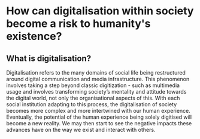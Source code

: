 # **How can digitalisation within society become a risk to humanity's existence?** 



## __**What is digitalisation?**__

Digitalisation refers to the many domains of social life being restructured around digital communication and media infrastructure. This phenomenon involves taking a step beyond classic digitization - such as multimedia usage and involves transforming society’s mentality and attitude towards the digital world, not only the organisational aspects of this. With each social institution adapting to this process, the digitalisation of society becomes more complex and more intertwined with our human experience. Eventually, the potential of the human experience being solely digitised will become a new reality. We may then start to see the negative impacts these advances have on the way we exist and interact with others. 

